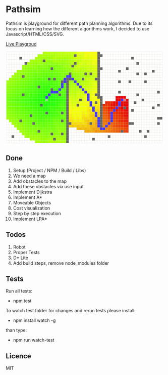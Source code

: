 # Pathsim
Pathsim is playground for different path planning algorithms. Due to its focus on learning how the different algorithms work, I decided to use Javascript/HTML/CSS/SVG.

[Live Playgroud][8f232bb3]

  [8f232bb3]: http://oliverguhr.github.io/pathsim/ "pathsim"

![pathsim ui](pathsim.gif)


## Done
1. Setup (Project / NPM / Build / Libs)
2. We need a map
3. Add obstacles to the map
4. Add these obstacles via use input
5. Implement Dijkstra
6. Implement A*
7. Moveable Objects
8. Cost visualization
9. Step by step execution
10. Implement LPA*

## Todos
1. Robot
2. Proper Tests
3. D* Lite
4. Add build steps, remove node_modules folder

## Tests
Run all tests:
- npm test

To watch test folder for changes and rerun tests please install:
- npm install watch -g

than type:
- npm run watch-test

## Licence
MIT
